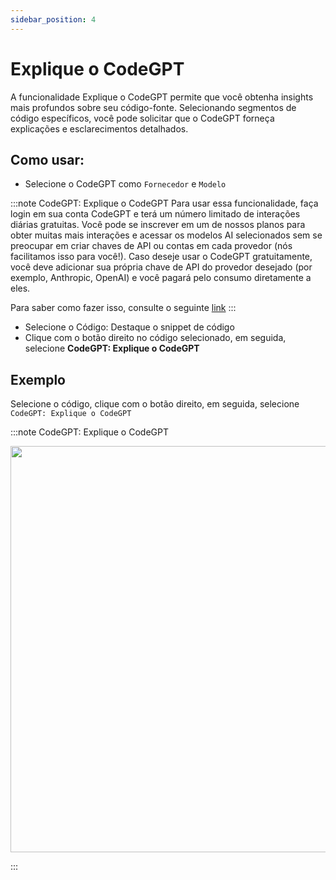 ```yaml
---
sidebar_position: 4
---
```


# Explique o CodeGPT

A funcionalidade Explique o CodeGPT permite que você obtenha insights mais profundos sobre seu código-fonte. Selecionando segmentos de código específicos, você pode solicitar que o CodeGPT forneça explicações e esclarecimentos detalhados.

## Como usar:
- Selecione o CodeGPT como `Fornecedor` e `Modelo`
  
:::note CodeGPT: Explique o CodeGPT
Para usar essa funcionalidade, faça login em sua conta CodeGPT e terá um número limitado de interações diárias gratuitas. Você pode se inscrever em um de nossos planos para obter muitas mais interações e acessar os modelos AI selecionados sem se preocupar em criar chaves de API ou contas em cada provedor (nós facilitamos isso para você!). Caso deseje usar o CodeGPT gratuitamente, você deve adicionar sua própria chave de API do provedor desejado (por exemplo, Anthropic, OpenAI) e você pagará pelo consumo diretamente a eles.

Para saber como fazer isso, consulte o seguinte [link](https://help.codegpt.co/en/articles/9939744-connect-codegpt-to-vscode)
:::

- Selecione o Código: Destaque o snippet de código
- Clique com o botão direito no código selecionado, em seguida, selecione **CodeGPT: Explique o CodeGPT**

## Exemplo
Selecione o código, clique com o botão direito, em seguida, selecione `CodeGPT: Explique o CodeGPT`

:::note CodeGPT: Explique o CodeGPT
<p align="center">
  <img width="900" height="650" src="https://github.com/davila7/code-gpt-docs/assets/37567214/2492aead-937b-4c7d-ac83-dc736aa27e3f" />
</p>
:::

